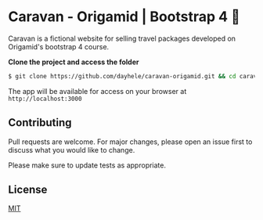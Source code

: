 # Caravan - Origamid | Bootstrap 4 🐺

Caravan is a fictional website for selling travel packages developed on Origamid's bootstrap 4 course.

**Clone the project and access the folder**

```bash
$ git clone https://github.com/dayhele/caravan-origamid.git && cd caravan-origamid
```

The app will be available for access on your browser at `http://localhost:3000`

## Contributing
Pull requests are welcome. For major changes, please open an issue first to discuss what you would like to change.

Please make sure to update tests as appropriate.

## License
[MIT](https://choosealicense.com/licenses/mit/)
